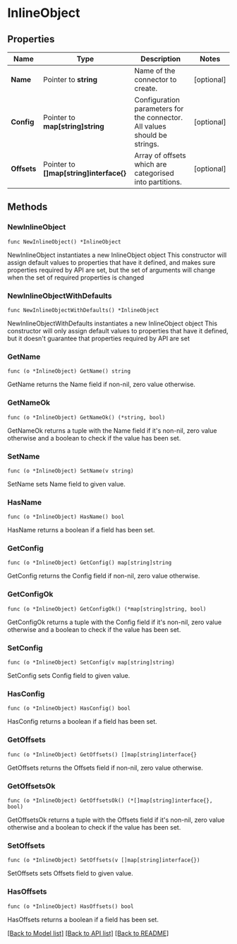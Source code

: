 # InlineObject

## Properties

Name | Type | Description | Notes
------------ | ------------- | ------------- | -------------
**Name** | Pointer to **string** | Name of the connector to create. | [optional] 
**Config** | Pointer to **map[string]string** | Configuration parameters for the connector. All values should be strings. | [optional] 
**Offsets** | Pointer to **[]map[string]interface{}** | Array of offsets which are categorised into partitions. | [optional] 

## Methods

### NewInlineObject

`func NewInlineObject() *InlineObject`

NewInlineObject instantiates a new InlineObject object
This constructor will assign default values to properties that have it defined,
and makes sure properties required by API are set, but the set of arguments
will change when the set of required properties is changed

### NewInlineObjectWithDefaults

`func NewInlineObjectWithDefaults() *InlineObject`

NewInlineObjectWithDefaults instantiates a new InlineObject object
This constructor will only assign default values to properties that have it defined,
but it doesn't guarantee that properties required by API are set

### GetName

`func (o *InlineObject) GetName() string`

GetName returns the Name field if non-nil, zero value otherwise.

### GetNameOk

`func (o *InlineObject) GetNameOk() (*string, bool)`

GetNameOk returns a tuple with the Name field if it's non-nil, zero value otherwise
and a boolean to check if the value has been set.

### SetName

`func (o *InlineObject) SetName(v string)`

SetName sets Name field to given value.

### HasName

`func (o *InlineObject) HasName() bool`

HasName returns a boolean if a field has been set.

### GetConfig

`func (o *InlineObject) GetConfig() map[string]string`

GetConfig returns the Config field if non-nil, zero value otherwise.

### GetConfigOk

`func (o *InlineObject) GetConfigOk() (*map[string]string, bool)`

GetConfigOk returns a tuple with the Config field if it's non-nil, zero value otherwise
and a boolean to check if the value has been set.

### SetConfig

`func (o *InlineObject) SetConfig(v map[string]string)`

SetConfig sets Config field to given value.

### HasConfig

`func (o *InlineObject) HasConfig() bool`

HasConfig returns a boolean if a field has been set.

### GetOffsets

`func (o *InlineObject) GetOffsets() []map[string]interface{}`

GetOffsets returns the Offsets field if non-nil, zero value otherwise.

### GetOffsetsOk

`func (o *InlineObject) GetOffsetsOk() (*[]map[string]interface{}, bool)`

GetOffsetsOk returns a tuple with the Offsets field if it's non-nil, zero value otherwise
and a boolean to check if the value has been set.

### SetOffsets

`func (o *InlineObject) SetOffsets(v []map[string]interface{})`

SetOffsets sets Offsets field to given value.

### HasOffsets

`func (o *InlineObject) HasOffsets() bool`

HasOffsets returns a boolean if a field has been set.


[[Back to Model list]](../README.md#documentation-for-models) [[Back to API list]](../README.md#documentation-for-api-endpoints) [[Back to README]](../README.md)


